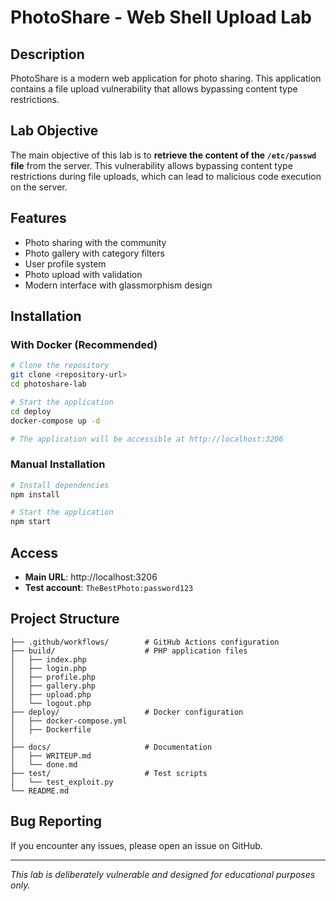 # PhotoShare - Web Shell Upload Lab

## Description

PhotoShare is a modern web application for photo sharing. This application contains a file upload vulnerability that allows bypassing content type restrictions.

## Lab Objective

The main objective of this lab is to **retrieve the content of the `/etc/passwd` file** from the server. This vulnerability allows bypassing content type restrictions during file uploads, which can lead to malicious code execution on the server.

## Features

- Photo sharing with the community
- Photo gallery with category filters
- User profile system
- Photo upload with validation
- Modern interface with glassmorphism design

## Installation

### With Docker (Recommended)

```bash
# Clone the repository
git clone <repository-url>
cd photoshare-lab

# Start the application
cd deploy
docker-compose up -d

# The application will be accessible at http://localhost:3206
```

### Manual Installation

```bash
# Install dependencies
npm install

# Start the application
npm start
```

## Access

- **Main URL**: http://localhost:3206
- **Test account**: `TheBestPhoto:password123`

## Project Structure

```
├── .github/workflows/        # GitHub Actions configuration
├── build/                    # PHP application files
│   ├── index.php
│   ├── login.php
│   ├── profile.php
│   ├── gallery.php
│   ├── upload.php
│   └── logout.php
├── deploy/                   # Docker configuration
│   ├── docker-compose.yml
│   ├── Dockerfile
│   
├── docs/                     # Documentation
│   ├── WRITEUP.md
│   └── done.md
├── test/                     # Test scripts
│   └── test_exploit.py
└── README.md
```

## Bug Reporting

If you encounter any issues, please open an issue on GitHub.

---

*This lab is deliberately vulnerable and designed for educational purposes only.*
